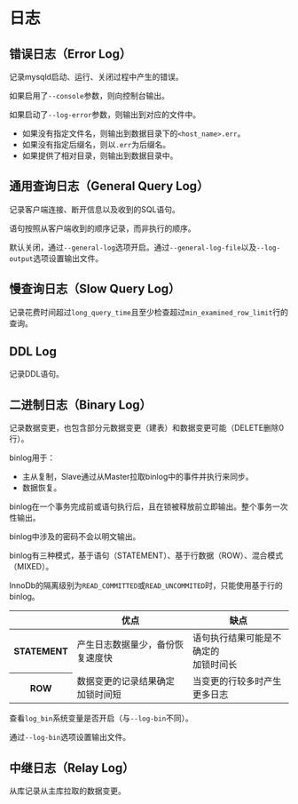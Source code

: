 # 日志

## 错误日志（Error Log）
记录mysqld启动、运行、关闭过程中产生的错误。

如果启用了`--console`参数，则向控制台输出。

如果启动了`--log-error`参数，则输出到对应的文件中。
- 如果没有指定文件名，则输出到数据目录下的`<host_name>.err`。
- 如果没有指定后缀名，则以`.err`为后缀名。
- 如果提供了相对目录，则输出到数据目录中。

## 通用查询日志（General Query Log）
记录客户端连接、断开信息以及收到的SQL语句。

语句按照从客户端收到的顺序记录，而非执行的顺序。

默认关闭，通过`--general-log`选项开启。通过`--general-log-file`以及`--log-output`选项设置输出文件。

## 慢查询日志（Slow Query Log）
记录花费时间超过`long_query_time`且至少检查超过`min_examined_row_limit`行的查询。

## DDL Log
记录DDL语句。

## 二进制日志（Binary Log）
记录数据变更，也包含部分元数据变更（建表）和数据变更可能（DELETE删除0行）。

binlog用于：
- 主从复制，Slave通过从Master拉取binlog中的事件并执行来同步。
- 数据恢复。

binlog在一个事务完成前或语句执行后，且在锁被释放前立即输出。整个事务一次性输出。

binlog中涉及的密码不会以明文输出。

binlog有三种模式，基于语句（STATEMENT）、基于行数据（ROW）、混合模式（MIXED）。

InnoDb的隔离级别为`READ_COMMITTED`或`READ_UNCOMMITED`时，只能使用基于行的binlog。

<table>
    <thead>
        <tr>
            <th></th>
            <th>优点</th>
            <th>缺点</th>
        </tr>
    </thead>
    <tbody>
        <tr>
            <th>STATEMENT</th>
            <td>产生日志数据量少，备份恢复速度快</td>
            <td>语句执行结果可能是不确定的
            <br/>加锁时间长</td>
        </tr>
        <tr>
            <th>ROW</th>
            <td>数据变更的记录结果确定<br/>加锁时间短</td>
            <td>当变更的行较多时产生更多日志</td>
        </tr>
    </tbody>
</table>

查看`log_bin`系统变量是否开启（与`--log-bin`不同）。

通过`--log-bin`选项设置输出文件。

## 中继日志（Relay Log）
从库记录从主库拉取的数据变更。
